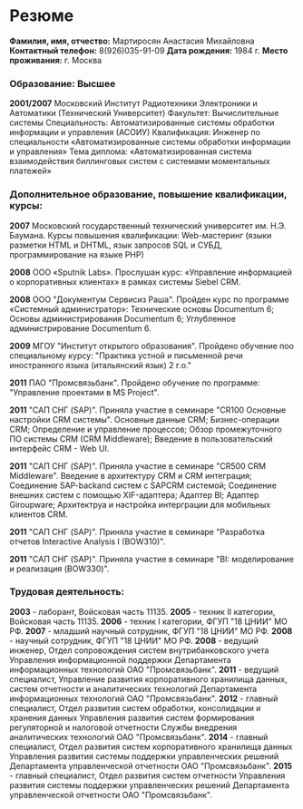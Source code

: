 # Резюме
**Фамилия, имя, отчество:**  Мартиросян Анастасия Михайловна
**Контактный телефон:** 8(926)035-91-09
**Дата рождения:** 1984 г.
**Место проживания:** г. Москва

### Образование: Высшее

**2001/2007**
Московский Институт Радиотехники Электроники и Автоматики (Технический Университет)
Факультет: Вычислительные системы 
Специальность: Автоматизированные системы обработки информации и управления (АСОИУ)
Квалификация: Инженер по специальности «Автоматизированные системы обработки информации и управления»
Тема диплома: «Автоматизированная система взаимодействия биллинговых систем с системами моментальных платежей»

### Дополнительное образование, повышение квалификации, курсы:

**2007** Московский государственный технический университет им. Н.Э. Баумана.
Курсы повышения квалификации:
Web-мастеринг (языки разметки HTML и DHTML, язык запросов SQL и СУБД, программирование на языке РНР)

**2008** ООО «Sputnik Labs».
Прослушан курс:
«Управление информацией о корпоративных клиентах» в рамках системы Siebel CRM.

**2008** ООО "Документум Сервисиз Раша".
Пройден курс по программе «Системный администратор»:
Технические основы Documentum 6;
Основы администрирования Documentum 6;
Углубленное администрирование Documentum 6.

**2009** МГОУ "Институт открытого образования".
Пройдено обучение поо специальному курсу: "Практика устной и письменной речи иностранного языка (итальянский язык) 2 г.о."

**2011** ПАО "Промсвязьбанк".
Пройдено обучение по программе: "Управление проектами в MS Project".

**2011** "САП СНГ (SAP)".
Приняла участие в семинаре "CR100 Основные настройки CRM cистемы".
Основные данные СRM;
Бизнес-операции CRM;
Определение и управление процессов;
Обзор промежуточного ПО системы CRM (CRM Middleware);
Введение в пользовательский интерфейс CRM - Web UI.

**2011** "САП СНГ (SAP)".
Приняла участие в семинаре "CR500 CRM Middleware".
Введение в архитектуру СRM и CRM интеграция;
Соединение SAP-backand систем с SAPCRM cистемой;
Соединение внешних систем с помощью XIF-адаптера;
Адаптер BI;
Адаптер Giroupware;
Архитектруа и настройка интерграции для мобильных клиентов CRM.

**2011** "САП СНГ (SAP)".
Приняла участие в семинаре "Разработка отчетов Interactive Analysis I (BOW310)".

**2011** "САП СНГ (SAP)".
Приняла участие в семинаре "BI: моделирование и реализация (BOW330)".

### Трудовая деятельность:

**2003** - лаборант, Войсковая часть 11135.
**2005** - техник II категории, Войсковая часть 11135.
**2006** - техник I категории, ФГУП "18 ЦНИИ" МО РФ.
**2007** - младший научный сотрудник, ФГУП "18 ЦНИИ" МО РФ.
**2008** - научный сотрудник, ФГУП "18 ЦНИИ" МО РФ.
**2008** - ведущий инженер, Отдел сопровождения систем внутрибанковского учета Управления информационной поддержки Департамента информационных технологий ОАО "Промсвязьбанк".
**2011** - ведущий специалист, Управление развития корпоративного хранилища данных, систем отчетности и аналитических технологий Департамента информационных технологий ОАО "Промсвязьбанк".
**2012** - главный специалист, Отдел развития систем обработки, консолидации и хранения данных Управления развития систем формирования регуляторной и налоговой отчетности Службы внедрения аналитических технологий ОАО "Промсвязьбанк".
**2014** - главный специалист, Отдел развития систем корпоративного хранилища данных Управления развития системы поддержки управленческих решений Департамента управленческой отчетности ОАО "Промсвязьбанк".
**2015** - главный специалист, Отдел развития систем отчетности Управления развития системы поддержки управленческих решений Департамента управленческой отчетности ОАО "Промсвязьбанк".
































